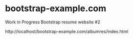 # bootstrap-example.com
Work in Progress
Bootstrap resume website #2

http://localhost/bootstrap-example.com/albumres/index.html
